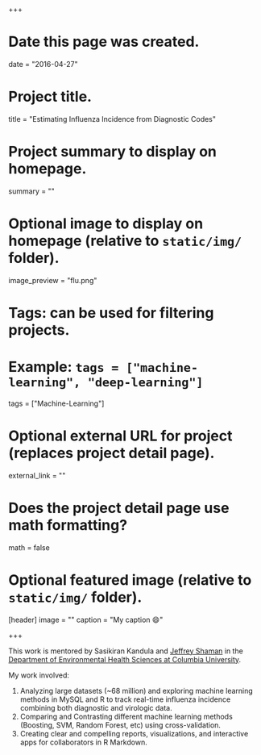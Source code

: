 +++
# Date this page was created.
date = "2016-04-27"

# Project title.
title = "Estimating Influenza Incidence from Diagnostic Codes"

# Project summary to display on homepage.
summary = ""

# Optional image to display on homepage (relative to `static/img/` folder).
image_preview = "flu.png"

# Tags: can be used for filtering projects.
# Example: `tags = ["machine-learning", "deep-learning"]`
tags = ["Machine-Learning"]

# Optional external URL for project (replaces project detail page).
external_link = ""

# Does the project detail page use math formatting?
math = false

# Optional featured image (relative to `static/img/` folder).
[header]
image = ""
caption = "My caption :smile:"

+++

This work is mentored by Sasikiran Kandula and [Jeffrey Shaman](http://blogs.cuit.columbia.edu/jls106/) in the [Department of Environmental Health Sciences at Columbia University](https://www.mailman.columbia.edu/become-student/departments/environmental-health-sciences-ehs).

My work involved:

1. Analyzing large datasets (~68 million) and exploring machine learning methods in MySQL and R to track real-time influenza incidence combining both diagnostic and virologic data.
2. Comparing and Contrasting different machine learning methods (Boosting, SVM, Random Forest, etc) using cross-validation.
3. Creating clear and compelling reports, visualizations, and interactive apps for collaborators in R Markdown.
